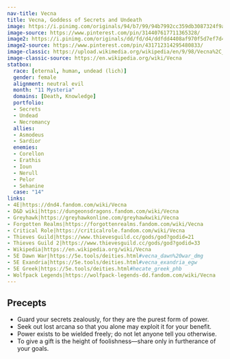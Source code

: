 ```yaml
---
nav-title: Vecna
title: Vecna, Goddess of Secrets and Undeath
image: https://i.pinimg.com/originals/94/b7/99/94b7992cc359db3087324f9a4cf66f26.jpg
image-source: https://www.pinterest.com/pin/314407617711365328/
image2: https://i.pinimg.com/originals/dd/fd/d4/ddfdd4408af970f5d7ef7d418cb4fdd8.png
image2-source: https://www.pinterest.com/pin/431712314295480833/
image-classic: https://upload.wikimedia.org/wikipedia/en/9/98/Vecna%2C_as_portrayed_in_3rd_Edition.jpg
image-classic-source: https://en.wikipedia.org/wiki/Vecna
statbox:
  race: [eternal, human, undead (lich)]
  gender: female
  alignment: neutral evil
  month: "11 Mysteria"
  domains: [Death, Knowledge]
  portfolio:
  - Secrets
  - Undead
  - Necromancy
  allies:
  - Asmodeus
  - Sardior
  enemies:
  - Corellon
  - Erathis
  - Ioun
  - Nerull
  - Pelor
  - Sehanine
  case: "14"
links:
- 4E|https://dnd4.fandom.com/wiki/Vecna
- D&D wiki|https://dungeonsdragons.fandom.com/wiki/Vecna
- Greyhawk|https://greyhawkonline.com/greyhawkwiki/Vecna
- Forgotten Realms|https://forgottenrealms.fandom.com/wiki/Vecna
- Critical Role|https://criticalrole.fandom.com/wiki/Vecna
- Thieves Guild|https://www.thievesguild.cc/gods/god?godid=21
- Thieves Guild 2|https://www.thievesguild.cc/gods/god?godid=33
- Wikipedia|https://en.wikipedia.org/wiki/Vecna
- 5E Dawn War|https://5e.tools/deities.html#vecna_dawn%20war_dmg
- 5E Exandria|https://5e.tools/deities.html#vecna_exandria_egw
- 5E Greek|https://5e.tools/deities.html#hecate_greek_phb
- Wolfpack Legends|https://wolfpack-legends-dd.fandom.com/wiki/Vecna
---
```


## Precepts

* Guard your secrets zealously, for they are the purest form of power.
* Seek out lost arcana so that you alone may exploit it for your benefit.
* Power exists to be wielded freely; do not let anyone tell you otherwise.
* To give a gift is the height of foolishness&mdash;share only in furtherance of your goals.
